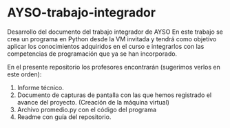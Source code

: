 # AYSO-trabajo-integrador
Desarrollo del documento del trabajo integrador de AYSO
En este trabajo se crea un programa en Python desde la VM invitada y tendrá como objetivo aplicar los conocimientos adquiridos en el curso e integrarlos con las competencias de programación que ya se han incorporado. 

En el presente repositorio los profesores encontrarán (sugerimos verlos en este orden):
1. Informe técnico.
2. Documento de capturas de pantalla con las que  hemos registrado el avance del proyecto. (Creación de la máquina virtual)
3. Archivo promedio.py con el código del programa
4. Readme con guía del repositorio.
